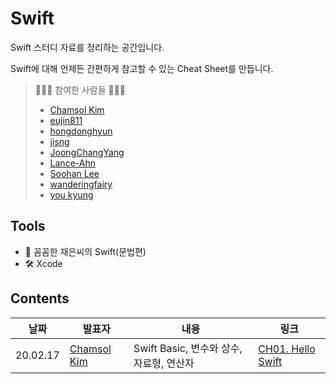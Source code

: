 # Swift

Swift 스터디 자료를 정리하는 공간입니다.

Swift에 대해 언제든 간편하게 참고할 수 있는 Cheat Sheet를 만듭니다.

> 👩🏻‍💻 참여한 사람들 🧑🏻‍💻
>
> - [Chamsol Kim](https://github.com/cskime)
> - [eujin811](https://github.com/eujin811)
> - [hongdonghyun](https://github.com/hongdonghyun)
> - [jisng](https://github.com/jisng)
> - [JoongChangYang](https://github.com/JoongChangYang)
> - [Lance-Ahn](https://github.com/Lance-ahn)
> - [Soohan Lee](https://github.com/martinolee)
> - [wanderingfairy](https://github.com/wanderingfairy)
> - [you kyung](https://github.com/wydrud125)

## Tools

- 📙 꼼꼼한 재은씨의 Swift(문법편)
- 🛠 Xcode

## Contents

| 날짜     | 발표자                                   | 내용                                     | 링크                                                         |
| -------- | ---------------------------------------- | ---------------------------------------- | ------------------------------------------------------------ |
| 20.02.17 | [Chamsol Kim](https://github.com/cskime) | Swift Basic, 변수와 상수, 자료형, 연산자 | [CH01. Hello Swift](https://github.com/TheSwifters/iOS-Study/blob/master/Swift/CH01.HelloSwift.md) |

